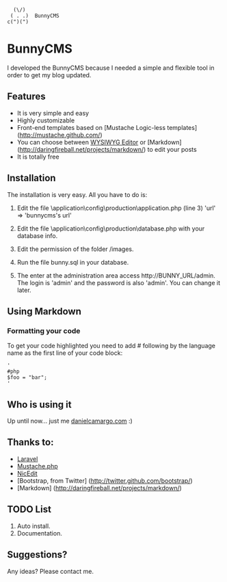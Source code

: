 	  (\/)
	 ( . .)  BunnyCMS
 	c(")(") 

BunnyCMS
=============
I developed the BunnyCMS because I needed a simple and flexible tool in order to get my blog updated.  

Features
--------------------
* It is very simple and easy
* Highly customizable
* Front-end templates based on [Mustache Logic-less templates] (http://mustache.github.com/)
* You can choose between [WYSIWYG Editor](http://nicedit.com/) or [Markdown] (http://daringfireball.net/projects/markdown/) to edit your posts
* It is totally free

Installation
----------

The installation is very easy. All you have to do is:

1. Edit the file \application\config\production\application.php (line 3)
	'url' => 'bunnycms's url'

2. Edit the file \application\config\production\database.php with your database info.

3. Edit the permission of the folder /images.

4. Run the file bunny.sql in your database.

5. The enter at the administration area access http://BUNNY_URL/admin. The login is 'admin' and the password is also 'admin'. You can change it later.

Using Markdown 
---------------
### Formatting your code

To get your code highlighted you need to add # following by the language name as the first line of your code block:

    '
	#php
    $foo = "bar";
	'

Who is using it
-------------
Up until now... just me [danielcamargo.com](http://www.danielcamargo.com) :) 

Thanks to:
--------
* [Laravel](http://laravel.com/) 
* [Mustache.php](https://github.com/bobthecow/mustache.php) 
* [NicEdit](http://nicedit.com/)
* [Bootstrap, from Twitter] (http://twitter.github.com/bootstrap/) 
* [Markdown] (http://daringfireball.net/projects/markdown/) 


TODO List
------------
1. Auto install.
2. Documentation.

Suggestions?
-----------
Any ideas? Please contact me. 